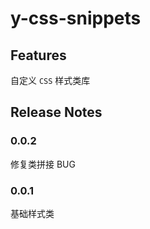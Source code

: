 # y-css-snippets

## Features

自定义 `CSS` 样式类库

## Release Notes

### 0.0.2

修复类拼接 BUG

### 0.0.1

基础样式类
